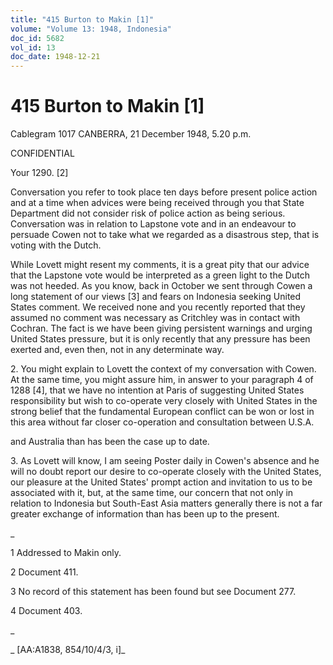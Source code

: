 ```yaml
---
title: "415 Burton to Makin [1]"
volume: "Volume 13: 1948, Indonesia"
doc_id: 5682
vol_id: 13
doc_date: 1948-12-21
---
```


# 415 Burton to Makin [1]

Cablegram 1017 CANBERRA, 21 December 1948, 5.20 p.m.

CONFIDENTIAL

Your 1290. [2]

Conversation you refer to took place ten days before present police action and at a time when advices were being received through you that State Department did not consider risk of police action as being serious. Conversation was in relation to Lapstone vote and in an endeavour to persuade Cowen not to take what we regarded as a disastrous step, that is voting with the Dutch.

While Lovett might resent my comments, it is a great pity that our advice that the Lapstone vote would be interpreted as a green light to the Dutch was not heeded. As you know, back in October we sent through Cowen a long statement of our views [3] and fears on Indonesia seeking United States comment. We received none and you recently reported that they assumed no comment was necessary as Critchley was in contact with Cochran. The fact is we have been giving persistent warnings and urging United States pressure, but it is only recently that any pressure has been exerted and, even then, not in any determinate way.

2\. You might explain to Lovett the context of my conversation with Cowen. At the same time, you might assure him, in answer to your paragraph 4 of 1288 [4], that we have no intention at Paris of suggesting United States responsibility but wish to co-operate very closely with United States in the strong belief that the fundamental European conflict can be won or lost in this area without far closer co-operation and consultation between U.S.A.

and Australia than has been the case up to date.

3\. As Lovett will know, I am seeing Poster daily in Cowen's absence and he will no doubt report our desire to co-operate closely with the United States, our pleasure at the United States' prompt action and invitation to us to be associated with it, but, at the same time, our concern that not only in relation to Indonesia but South-East Asia matters generally there is not a far greater exchange of information than has been up to the present.

_

1 Addressed to Makin only.

2 Document 411.

3 No record of this statement has been found but see Document 277.

4 Document 403.

_

_ [AA:A1838, 854/10/4/3, i]_
